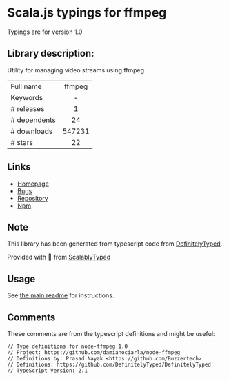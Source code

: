 
# Scala.js typings for ffmpeg

Typings are for version 1.0

## Library description:
Utility for managing video streams using ffmpeg

|                    |                 |
| ------------------ | :-------------: |
| Full name          | ffmpeg |
| Keywords           | - |
| # releases         | 1 |
| # dependents       | 24 |
| # downloads        | 547231 |
| # stars            | 22 |

## Links
- [Homepage](https://github.com/damianociarla/node-ffmpeg#readme)
- [Bugs](https://github.com/damianociarla/node-ffmpeg/issues)
- [Repository](https://github.com/damianociarla/node-ffmpeg)
- [Npm](https://www.npmjs.com/package/ffmpeg)
    


## Note
This library has been generated from typescript code from [DefinitelyTyped](https://definitelytyped.org).

Provided with :purple_heart: from [ScalablyTyped](https://github.com/oyvindberg/ScalablyTyped)

## Usage
See [the main readme](../../readme.md) for instructions.

## Comments

These comments are from the typescript definitions and might be useful:
```
// Type definitions for node-ffmpeg 1.0
// Project: https://github.com/damianociarla/node-ffmpeg
// Definitions by: Prasad Nayak <https://github.com/Buzzertech>
// Definitions: https://github.com/DefinitelyTyped/DefinitelyTyped
// TypeScript Version: 2.1

```

